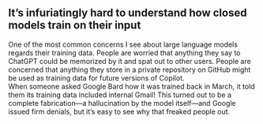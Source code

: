 ## It’s infuriatingly hard to understand how closed models train on their input
One of the most common concerns I see about large language models regards their training data. People are worried that anything they say to ChatGPT could be memorized by it and spat out to other users. People are concerned that anything they store in a private repository on GitHub might be used as training data for future versions of Copilot.
<br>
When someone asked Google Bard how it was trained back in March, it told them its training data included internal Gmail! This turned out to be a complete fabrication—a hallucination by the model itself—and Google issued firm denials, but it’s easy to see why that freaked people out.

